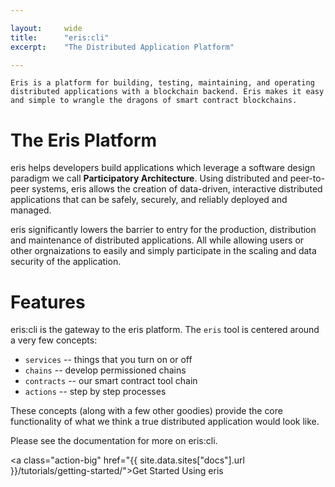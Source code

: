 ```yaml
---

layout:     wide
title:      "eris:cli"
excerpt:    "The Distributed Application Platform"

---
```


```
Eris is a platform for building, testing, maintaining, and operating distributed applications with a blockchain backend. Eris makes it easy and simple to wrangle the dragons of smart contract blockchains.
```

# The Eris Platform

eris helps developers build applications which leverage a software design paradigm we call **Participatory Architecture**. Using distributed and peer-to-peer systems, eris allows the creation of data-driven, interactive distributed applications that can be safely, securely, and reliably deployed and managed.

eris significantly lowers the barrier to entry for the production, distribution and maintenance of distributed applications. All while allowing users or other orgnaizations to easily and simply participate in the scaling and data security of the application.

# Features

eris:cli is the gateway to the eris platform. The `eris` tool is centered around a very few concepts:

* `services` -- things that you turn on or off
* `chains` -- develop permissioned chains
* `contracts` -- our smart contract tool chain
* `actions` -- step by step processes

These concepts (along with a few other goodies) provide the core functionality of what we think a true distributed application would look like.

Please see the documentation for more on eris:cli.

<a class="action-big" href="{{ site.data.sites["docs"].url }}/tutorials/getting-started/">Get Started Using eris</a>

